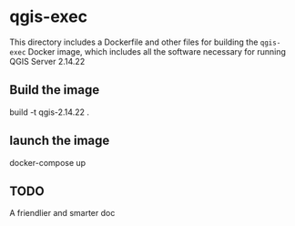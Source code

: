 # qgis-exec

This directory includes a Dockerfile and other files for building the `qgis-exec` Docker image,
which includes all the software necessary for running QGIS Server 2.14.22

## Build the image

build -t qgis-2.14.22 .

## launch the image

docker-compose up

## TODO

A friendlier and smarter doc
